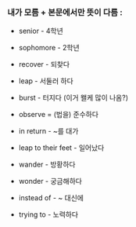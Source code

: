 ### 내가 모름 + 본문에서만 뜻이 다름 :
- senior - 4학년
- sophomore - 2학년
- recover - 되찾다
- leap - 서둘러 하다
- burst - 터지다 (이거 왤케 많이 나옴?)
- observe = (법을) 준수하다
- in return - ~를 대가

- leap to their feet - 일어났다
- wander - 방황하다
- wonder - 궁금해하다
- instead of - ~ 대신에
- trying to - 노력하다